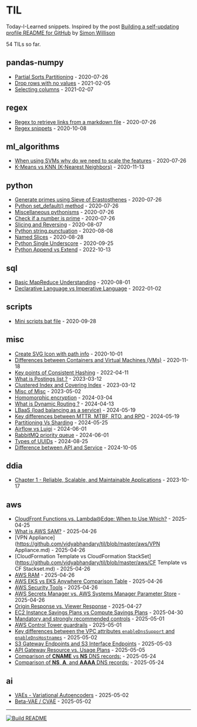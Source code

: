 # TIL

Today-I-Learned snippets. Inspired by the post [Building a self-updating profile README for GitHub](https://simonwillison.net/2020/Jul/10/self-updating-profile-readme/) by [Simon Willison](https://github.com/simonw) 

<!-- count starts -->54<!-- count ends --> TILs so far. 
<!-- index starts -->
## pandas-numpy

* [Partial Sorts Partitioning](https://github.com/vidyabhandary/til/blob/master/pandas-numpy/partial_sort.md) - 2020-07-26
* [Drop rows with no values](https://github.com/vidyabhandary/til/blob/master/pandas-numpy/drop_na.md) - 2021-02-05
* [Selecting columns](https://github.com/vidyabhandary/til/blob/master/pandas-numpy/select_columns.md) - 2021-02-07

## regex

* [Regex to retrieve links from a markdown file](https://github.com/vidyabhandary/til/blob/master/regex/get_links.md) - 2020-07-26
* [Regex snippets](https://github.com/vidyabhandary/til/blob/master/regex/regex_snips.md) - 2020-10-08

## ml_algorithms

* [When using SVMs why do we need to scale the features](https://github.com/vidyabhandary/til/blob/master/ml_algorithms/svm_feature_scaling.md) - 2020-07-26
* [K-Means vs KNN (K-Nearest Neighbors)](https://github.com/vidyabhandary/til/blob/master/ml_algorithms/KMeansVsKNN.md) - 2020-11-13

## python

* [Generate primes using Sieve of Erastosthenes](https://github.com/vidyabhandary/til/blob/master/python/generate_primes.md) - 2020-07-26
* [Python set_default() method](https://github.com/vidyabhandary/til/blob/master/python/set_default.md) - 2020-07-26
* [Miscellaneous pythonisms](https://github.com/vidyabhandary/til/blob/master/python/misc_python.md) - 2020-07-26
* [Check if a number is prime](https://github.com/vidyabhandary/til/blob/master/python/is_prime.md) - 2020-07-26
* [Slicing and Reversing](https://github.com/vidyabhandary/til/blob/master/python/slicing_reversing.md) - 2020-08-07
* [Python string.punctuation](https://github.com/vidyabhandary/til/blob/master/python/string_punctuation.md) - 2020-08-08
* [Named Slices](https://github.com/vidyabhandary/til/blob/master/python/named_slice.md) - 2020-08-28
* [Python Single Underscore](https://github.com/vidyabhandary/til/blob/master/python/underscore.md) - 2020-09-25
* [Python Append vs Extend](https://github.com/vidyabhandary/til/blob/master/python/AppendvsExtend.md) - 2022-10-13

## sql

* [Basic MapReduce Understanding](https://github.com/vidyabhandary/til/blob/master/sql/map_reduce.md) - 2020-08-01
* [Declarative Language vs Imperative Language](https://github.com/vidyabhandary/til/blob/master/sql/DeclarativeVsImperative.md) - 2022-01-02

## scripts

* [Mini scripts bat file](https://github.com/vidyabhandary/til/blob/master/scripts/script_create_open_folders.md) - 2020-09-28

## misc

* [Create SVG Icon with path info](https://github.com/vidyabhandary/til/blob/master/misc/create_svg_icon.md) - 2020-10-01
* [Differences between Containers and Virtual Machines (VMs)](https://github.com/vidyabhandary/til/blob/master/misc/ContainersVsVMs.md) - 2020-11-18
* [Key points of Consistent Hashing](https://github.com/vidyabhandary/til/blob/master/misc/ConsistentHashing.md) - 2022-04-11
* [What is Postings list ?](https://github.com/vidyabhandary/til/blob/master/misc/PostingsList.md) - 2023-03-12
* [Clustered Index and Covering Index](https://github.com/vidyabhandary/til/blob/master/misc/Indexes.md) - 2023-03-12
* [Misc of Misc](https://github.com/vidyabhandary/til/blob/master/misc/Kaleidoscope.md) - 2023-05-02
* [Homomorphic encryption](https://github.com/vidyabhandary/til/blob/master/misc/Homomorphic_encryption.md) - 2024-03-04
* [What is Dynamic Routing ?](https://github.com/vidyabhandary/til/blob/master/misc/Dynamic_Routing.md) - 2024-04-13
* [LBaaS (load balancing as a service)](https://github.com/vidyabhandary/til/blob/master/misc/LBaaS.md) - 2024-05-19
* [Key differences between MTTR, MTBF, RTO, and RPO](https://github.com/vidyabhandary/til/blob/master/misc/RTO_RPO_MTTR_MTBF.md) - 2024-05-19
* [Partitioning Vs Sharding](https://github.com/vidyabhandary/til/blob/master/misc/PartioningVsSharding.md) - 2024-05-25
* [Airflow vs Luigi](https://github.com/vidyabhandary/til/blob/master/misc/AirFlowVsLuigi.md) - 2024-06-01
* [RabbitMQ priority queue](https://github.com/vidyabhandary/til/blob/master/misc/RabbitMQ_PriorityQs.md) - 2024-06-01
* [Types of UUIDs](https://github.com/vidyabhandary/til/blob/master/misc/UUIDTypes.md) - 2024-08-25
* [Difference between API and Service](https://github.com/vidyabhandary/til/blob/master/misc/APIvsService.md) - 2024-10-05

## ddia

* [Chapter 1 - Reliable, Scalable, and Maintainable Applications](https://github.com/vidyabhandary/til/blob/master/ddia/1_Chapter.md) - 2023-10-17

## aws

* [CloudFront Functions vs. Lambda@Edge: When to Use Which?](https://github.com/vidyabhandary/til/blob/master/aws/CloudFrontVsLambda@Edge.md) - 2025-04-25
* [What is AWS SAM?](https://github.com/vidyabhandary/til/blob/master/aws/SAM.md) - 2025-04-26
* [VPN Appliance](https://github.com/vidyabhandary/til/blob/master/aws/VPN Appliance.md) - 2025-04-26
* [CloudFormation Template vs CloudFormation StackSet](https://github.com/vidyabhandary/til/blob/master/aws/CF Template vs CF Stackset.md) - 2025-04-26
* [AWS RAM](https://github.com/vidyabhandary/til/blob/master/aws/AWS_RAM.md) - 2025-04-26
* [AWS EKS vs EKS Anywhere Comparison Table](https://github.com/vidyabhandary/til/blob/master/aws/EKSAnyVsEKS.md) - 2025-04-26
* [AWS Security Tools](https://github.com/vidyabhandary/til/blob/master/aws/aws_security_tools.md) - 2025-04-26
* [AWS Secrets Manager vs. AWS Systems Manager Parameter Store](https://github.com/vidyabhandary/til/blob/master/aws/SecretsMgrVsSystemParameter.md) - 2025-04-26
* [Origin Response vs. Viewer Response](https://github.com/vidyabhandary/til/blob/master/aws/OriginRespVsViewerResp.md) - 2025-04-27
* [EC2 Instance Savings Plans vs Compute Savings Plans](https://github.com/vidyabhandary/til/blob/master/aws/ECSInstanceVsComputeSavings.md) - 2025-04-30
* [Mandatory and strongly recommended controls](https://github.com/vidyabhandary/til/blob/master/aws/MandatoryVsStronglyRecoCtrls.md) - 2025-05-01
* [AWS Control Tower guardrails](https://github.com/vidyabhandary/til/blob/master/aws/TypesOfGuardRails.md) - 2025-05-01
* [Key differences between the VPC attributes `enableDnsSupport` and `enableDnsHostnames`](https://github.com/vidyabhandary/til/blob/master/aws/VPC_DNSAttributes.md) - 2025-05-02
* [S3 Gateway Endpoints and S3 Interface Endpoints](https://github.com/vidyabhandary/til/blob/master/aws/S3_Gateway_Interface_EndPoint.md) - 2025-05-03
* [API Gateway Resource vs. Usage Plans](https://github.com/vidyabhandary/til/blob/master/aws/ResourcePolicyVsUsagePolicy.md) - 2025-05-05
* [Comparison of **CNAME** vs **NS** DNS records:](https://github.com/vidyabhandary/til/blob/master/aws/NS_CNAME.md) - 2025-05-24
* [Comparison of **NS**, **A**, and **AAAA** DNS records:](https://github.com/vidyabhandary/til/blob/master/aws/NS_A_AAAA.md) - 2025-05-24

## ai

* [VAEs - Variational Autoencoders](https://github.com/vidyabhandary/til/blob/master/ai/VAE.md) - 2025-05-02
* [Beta-VAE / CVAE](https://github.com/vidyabhandary/til/blob/master/ai/Beta_VAE_CVAE.md) - 2025-05-02
<!-- index ends -->

---

[![Build README](https://github.com/vidyabhandary/til/workflows/Build%20README/badge.svg)](https://github.com/vidyabhandary/TIL/actions)
